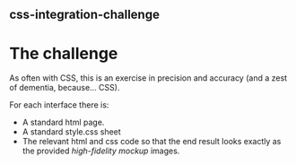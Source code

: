 ## css-integration-challenge

# The challenge

As often with CSS, this is an exercise in precision and accuracy (and a zest of dementia, because... CSS).

For each interface there is:

- A standard html page.
- A standard style.css sheet
- The relevant html and css code so that the end result looks exactly as the provided *high-fidelity mockup* images.
